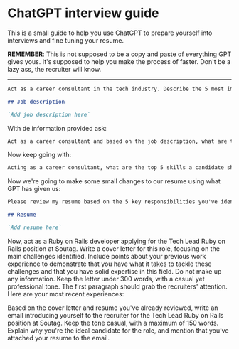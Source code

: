 # ChatGPT interview guide

This is a small guide to help you use ChatGPT to prepare yourself into interviews and fine tuning your resume.

**REMEMBER**: This is not supposed to be a copy and paste of everything GPT gives yous. It's supposed to help you make the process of faster. Don't be a lazy ass, the recruiter will know.

------

```markdown
Act as a career consultant in the tech industry. Describe the 5 most important responsibilities for the `job position` at `company name`.

## Job description

`Add job description here`
```

With de information provided ask:

```markdown
Act as a career consultant and based on the job description, what are the top 3 challenges a professional would face in their daily work in this role?
```

Now keep going with:

```markdown
Acting as a career consultant, what are the top 5 skills a candidate should possess to stand out during the selection process for this opportunity?
```

Now we're going to make some small changes to our resume using what GPT has given us:

```markdown
Please review my resume based on the 5 key responsibilities you've identified for the Tech Lead Ruby on Rails position at Soutag, the 3 biggest challenges, and the 5 skills needed to stand out. Here is the information from my resume:

## Resume

`Add resume here`
```

Now, act as a Ruby on Rails developer applying for the Tech Lead Ruby on Rails position at Soutag. Write a cover letter for this role, focusing on the main challenges identified. Include points about your previous work experience to demonstrate that you have what it takes to tackle these challenges and that you have solid expertise in this field. Do not make up any information. Keep the letter under 300 words, with a casual yet professional tone. The first paragraph should grab the recruiters' attention. Here are your most recent experiences:

Based on the cover letter and resume you've already reviewed, write an email introducing yourself to the recruiter for the Tech Lead Ruby on Rails position at Soutag. Keep the tone casual, with a maximum of 150 words. Explain why you're the ideal candidate for the role, and mention that you’ve attached your resume to the email.
